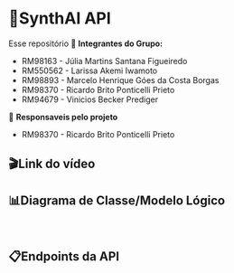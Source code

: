# 🚀SynthAI API #
Esse repositório 
👥 **Integrantes do Grupo:**

- RM98163 - Júlia Martins Santana Figueiredo
- RM550562 - Larissa Akemi Iwamoto
- RM98893 - Marcelo Henrique Góes da Costa Borgas
- RM98370 - Ricardo Brito Ponticelli Prieto
- RM94679 - Vinicios Becker Prediger

👤 **Responsaveis pelo projeto**

- RM98370 - Ricardo Brito Ponticelli Prieto

## 🎬Link do vídeo ##

## 📊Diagrama de Classe/Modelo Lógico ##
<img scr="./markdown/Diagrama de Classes.png">
<img scr="./markdown/Diagrama Modelo Lógico.png">

## 📋Endpoints da API ##
